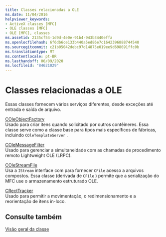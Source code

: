 ```yaml
---
title: Classes relacionadas a OLE
ms.date: 11/04/2016
helpviewer_keywords:
- ActiveX classes [MFC]
- OLE classes [MFC]
- OLE [MFC], classes
ms.assetid: 2135cf54-1d9d-4e0e-91b4-943b3440effa
ms.openlocfilehash: 6f6db6ce133b440a5ed86e7c1642396888744540
ms.sourcegitcommit: c21b05042debc97d14875e019ee9d698691ffc0b
ms.translationtype: MT
ms.contentlocale: pt-BR
ms.lasthandoff: 06/09/2020
ms.locfileid: "84621029"
---
```

# <a name="ole-related-classes"></a>Classes relacionadas a OLE

Essas classes fornecem vários serviços diferentes, desde exceções até entrada e saída de arquivo.

[COleObjectFactory](reference/coleobjectfactory-class.md)<br/>
Usado para criar itens quando solicitado por outros contêineres. Essa classe serve como a classe base para tipos mais específicos de fábricas, incluindo `COleTemplateServer` .

[COleMessageFilter](reference/colemessagefilter-class.md)<br/>
Usado para gerenciar a simultaneidade com as chamadas de procedimento remoto Lightweight OLE (LRPC).

[COleStreamFile](reference/colestreamfile-class.md)<br/>
Usa a `IStream` interface com para fornecer `CFile` acesso a arquivos compostos. Essa classe (derivada de `CFile` ) permite que a serialização do MFC use o armazenamento estruturado OLE.

[CRectTracker](reference/crecttracker-class.md)<br/>
Usado para permitir a movimentação, o redimensionamento e a reorientação de itens in-loco.

## <a name="see-also"></a>Consulte também

[Visão geral da classe](class-library-overview.md)
